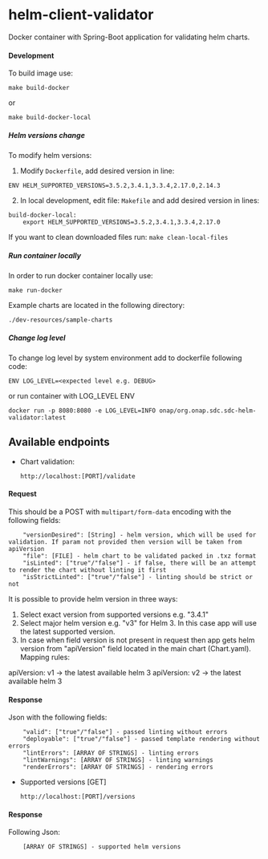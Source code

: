 # helm-client-validator

Docker container with Spring-Boot application for validating helm charts.

#### Development
To build image use:
```
make build-docker
```
or
```
make build-docker-local
```
##### Helm versions change
To modify helm versions: 

1. Modify `Dockerfile`, add desired version in line:
```shell script
ENV HELM_SUPPORTED_VERSIONS=3.5.2,3.4.1,3.3.4,2.17.0,2.14.3
```
2. In local development, edit file: `Makefile` and add desired version in lines:
```shell script
build-docker-local:
	export HELM_SUPPORTED_VERSIONS=3.5.2,3.4.1,3.3.4,2.17.0
```
If you want to clean downloaded files run: `make clean-local-files`

##### Run container locally 
In order to run docker container locally use: 
```
make run-docker
```
Example charts are located in the following directory:
```
./dev-resources/sample-charts
```
##### Change log level
To change log level by system environment add to dockerfile following code:
```
ENV LOG_LEVEL=<expected level e.g. DEBUG>
```
or run container with LOG_LEVEL ENV 
```
docker run -p 8080:8080 -e LOG_LEVEL=INFO onap/org.onap.sdc.sdc-helm-validator:latest
```

## Available endpoints
* Chart validation:

    `http://localhost:[PORT]/validate`

#### Request
This should be a POST with `multipart/form-data` encoding with the following fields:

        "versionDesired": [String] - helm version, which will be used for validation. If param not provided then version will be taken from apiVersion
        "file": [FILE] - helm chart to be validated packed in .txz format
        "isLinted": ["true"/"false"] - if false, there will be an attempt to render the chart without linting it first        
        "isStrictLinted": ["true"/"false"] - linting should be strict or not

It is possible to provide helm version in three ways:
1. Select exact version from supported versions e.g. "3.4.1"
2. Select major helm version e.g. "v3" for Helm 3. In this case app will use the latest supported version.
3. In case when field version is not present in request then app gets helm version from "apiVersion" field located in the main chart (Chart.yaml).
Mapping rules:

apiVersion: v1 -> the latest available helm 3
apiVersion: v2 -> the latest available helm 3

#### Response
Json with the following fields:
        
        "valid": ["true"/"false"] - passed linting without errors
        "deployable": ["true"/"false"] - passed template rendering without errors
        "lintErrors": [ARRAY OF STRINGS] - linting errors
        "lintWarnings": [ARRAY OF STRINGS] - linting warnings
        "renderErrors": [ARRAY OF STRINGS] - rendering errors

* Supported versions [GET]

    `http://localhost:[PORT]/versions` 

#### Response
Following Json:

        [ARRAY OF STRINGS] - supported helm versions

